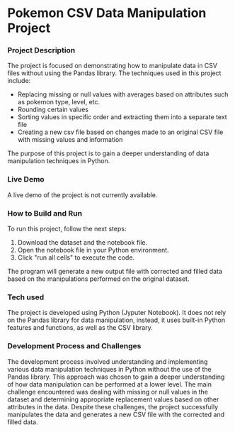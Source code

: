 # Pokemon CSV Data Manipulation Project

### Project Description
The project is focused on demonstrating how to manipulate data in CSV files without using the Pandas library. The techniques used in this project include:

- Replacing missing or null values with averages based on attributes such as pokemon type, level, etc.
- Rounding certain values
- Sorting values in specific order and extracting them into a separate text file
- Creating a new csv file based on changes made to an original CSV file with missing values and information

The purpose of this project is to gain a deeper understanding of data manipulation techniques in Python.

### Live Demo
A live demo of the project is not currently available.

### How to Build and Run
To run this project, follow the next steps:
1. Download the dataset and the notebook file.
2. Open the notebook file in your Python environment.
3. Click "run all cells" to execute the code.

The program will generate a new output file with corrected and filled data based on the manipulations performed on the original dataset.

### Tech used
The project is developed using Python (Jyputer Notebook). It does not rely on the Pandas library for data manipulation, instead, it uses built-in Python features and functions, as well as the CSV library.

### Development Process and Challenges
The development process involved understanding and implementing various data manipulation techniques in Python without the use of the Pandas library. This approach was chosen to gain a deeper understanding of how data manipulation can be performed at a lower level. The main challenge encountered was dealing with missing or null values in the dataset and determining appropriate replacement values based on other attributes in the data. Despite these challenges, the project successfully manipulates the data and generates a new CSV file with the corrected and filled data.
